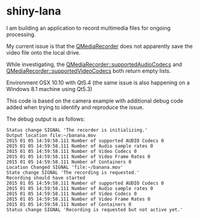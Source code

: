 shiny-lana
==========

I am building an application to record multimedia files for ongoing processing.

My current issue is that the [QMediaRecorder](http://doc.qt.io/qt-5/qmediarecorder.html) does not apparently save the video file onto the local drive.

While investigating, the [QMediaRecorder::​supportedAudioCodecs](http://doc.qt.io/qt-5/qmediarecorder.html#supportedAudioCodecs) and
[QMediaRecorder::supportedVideoCodecs](http://doc.qt.io/qt-5/qmediarecorder.html#supportedVideoCodecs) both return empty lists.

Environment OSX 10.10 with Qt5.4 (the same issue is also happening on a Windows 8.1 machine using Qt5.3)

This code is based on the camera example with additional debug code added when trying to identify and reproduce the issue.

The debug output is as follows:

```
Status change SIGNAL 'The recorder is initializing.'
Output location file:~/banana.mov
2015 01 05 14:59:58.111 Number of supported AUDIO Codecs 0
2015 01 05 14:59:58.111 Number of Audio sample rates 0
2015 01 05 14:59:58.111 Number of Video Codecs 0
2015 01 05 14:59:58.111 Number of Video Frame Rates 0
2015 01 05 14:59:58.111 Number of Containers 0
Location Changed SIGNAL 'file:~/banana.mov'
State change SIGNAL 'The recording is requested.'
Recording should have started
2015 01 05 14:59:58.111 Number of supported AUDIO Codecs 0
2015 01 05 14:59:58.111 Number of Audio sample rates 0
2015 01 05 14:59:58.111 Number of Video Codecs 0
2015 01 05 14:59:58.111 Number of Video Frame Rates 0
2015 01 05 14:59:58.111 Number of Containers 0
Status change SIGNAL 'Recording is requested but not active yet.'
```

